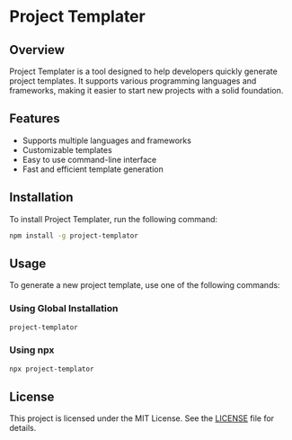 # Project Templater

## Overview

Project Templater is a tool designed to help developers quickly generate project templates. It supports various programming languages and frameworks, making it easier to start new projects with a solid foundation.

## Features

- Supports multiple languages and frameworks
- Customizable templates
- Easy to use command-line interface
- Fast and efficient template generation

## Installation

To install Project Templater, run the following command:

```sh
npm install -g project-templator
```

## Usage

To generate a new project template, use one of the following commands:

### Using Global Installation

```sh
project-templator
```

### Using npx

```sh
npx project-templator
```

## License

This project is licensed under the MIT License. See the [LICENSE](LICENSE) file for details.
